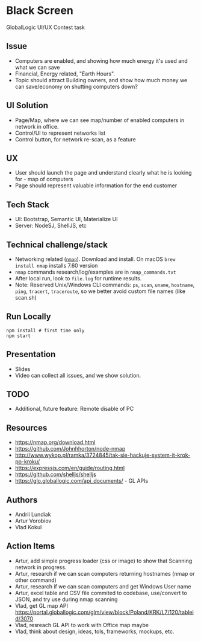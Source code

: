 Black Screen
===

GlobalLogic UI/UX Contest task


## Issue
- Computers are enabled, and showing how much energy it's used and what we can save
- Financial, Energy related, "Earth Hours". 
- Topic should attract Building owners, and show how much money we can save/economy on shutting computers down? 


## UI Solution
- Page/Map, where we can see map/number of enabled computers in network in office.
- Control/UI to represent networks list
- Control button, for network re-scan, as a feature


## UX
- User should launch the page and understand clearly what he is looking for - map of computers
- Page should represent valuable information for the end customer


## Tech Stack
- UI: Bootstrap, Semantic UI, Materialize UI
- Server: NodeSJ, ShellJS, etc


## Technical challenge/stack
- Networking related ([`nmap`](https://nmap.org/download.html)). Download and install. On macOS `brew install nmap` installs 7.60 version
- `nmap` commands research/log/examples are in `nmap_commands.txt`
- After local run, look to `file.log` for runtime results.
- Note: Reserved Unix/Windows CLI commands: `ps`, `scan`, `uname`, `hostname`, `ping`, `tracert`, `traceroute`, so we better avoid custom file names (like scan.sh)

## Run Locally

```
npm install # first time only
npm start
```


## Presentation
- Slides
- Video can collect all issues, and we show solution.


## TODO
- Additional, future feature: Remote disable of PC


## Resources
- https://nmap.org/download.html
- https://github.com/Johnhhorton/node-nmap
- http://www.wykop.pl/ramka/3724845/tak-sie-hackuje-system-it-krok-po-kroku/
- https://expressjs.com/en/guide/routing.html
- https://github.com/shelljs/shelljs
- https://glo.globallogic.com/api_documents/ - GL APIs


## Authors
- Andrii Lundiak
- Artur Vorobiov
- Vlad Kokul


## Action Items
- Artur, add simple progress loader (css or image) to show that Scanning network in progress.
- Artur, research if we can scan computers returning hostnames (nmap or other command)
- Artur, research if we can scan computers and get Windows User name
- Artur, excel table and CSV file commited to codebase, use/convert to JSON, and try use during nmap scanning
- Vlad, get GL map API https://portal.globallogic.com/glm/view/block/Poland/KRK/L7/120/tableid/3070
- Vlad, resreach GL API to work with Office map maybe
- Vlad, think about design, ideas, tols, frameworks, mockups, etc.